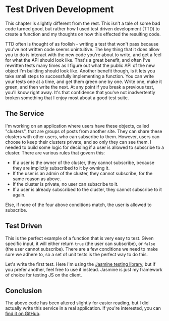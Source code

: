 # Test Driven Development

This chapter is slightly different from the rest. This isn't a tale of some bad code turned good, but rather how I used test driven development (TTD) to create a function and my thoughts on how this effected the resulting code.

TTD often is thought of as foolish - writing a test that won't pass because you've not written code seems unintuitive. The key thing that it does allow you to do is interact with the new code you're about to write, and get a feel for what the API should look like. That's a great benefit, and often I've rewritten tests many times as I figure out what the public API of the new object I'm building should look like. Another benefit though, is it lets you take small steps to successfully implementing a function. You can write your tests one at a time, and get them green one by one. Write one, make it green, and then write the next. At any point if you break a previous test, you'll know right away. It's that confidence that you've not inadvertently broken something that I enjoy most about a good test suite.

## The Service

I'm working on an application where users have these objects, called "clusters", that are groups of posts from another site. They can share these clusters with other users, who can subscribe to them. However, users can choose to keep their clusters private, and so only they can see them. I needed to build some logic for deciding if a user is allowed to subscribe to a cluster. There are various rules that govern this:

- If a user is the owner of the cluster, they cannot subscribe, because they are implictly subscribed to it by owning it.
- If the user is an admin of the cluster, they cannot subscribe, for the same reason as above.
- If the cluster is private, no user can subscribe to it.
- If a user is already subscribed to the cluster, they cannot subscribe to it again.

Else, if none of the four above conditions match, the user is allowed to subscribe.

## Test Driven

This is the perfect example of a function that is very easy to test. Given specific input, it will either return `true` (the user can subscribe), or `false` (the user cannot subscribe). There are a few conditions we need to make sure we adhere to, so a set of unit tests is the perfect way to do this.

Let's write the first test. Here I'm using the [Jasmine testing library](http://jasmine.github.io/2.0/introduction.html), but if you prefer another, feel free to use it instead. Jasmine is just my framework of choice for testing JS on the client.

## Conclusion

The above code has been altered slightly for easier reading, but I did actually write this service in a real application. If you're interested, you can [find it on GitHub](https://github.com/clusterapp/client/tree/master/app/shared/user-can-subscribe-service).
